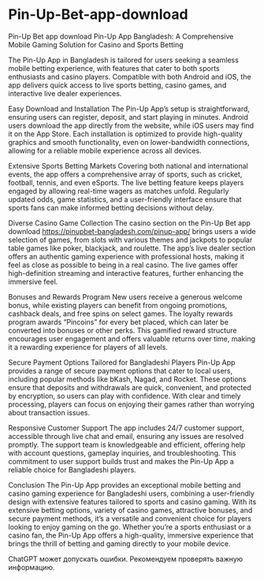# Pin-Up-Bet-app-download
Pin-Up Bet app download
Pin-Up App Bangladesh: A Comprehensive Mobile Gaming Solution for Casino and Sports Betting

The Pin-Up App in Bangladesh is tailored for users seeking a seamless mobile betting experience, with features that cater to both sports enthusiasts and casino players. Compatible with both Android and iOS, the app delivers quick access to live sports betting, casino games, and interactive live dealer experiences.

Easy Download and Installation
The Pin-Up App’s setup is straightforward, ensuring users can register, deposit, and start playing in minutes. Android users download the app directly from the website, while iOS users may find it on the App Store. Each installation is optimized to provide high-quality graphics and smooth functionality, even on lower-bandwidth connections, allowing for a reliable mobile experience across all devices.

Extensive Sports Betting Markets
Covering both national and international events, the app offers a comprehensive array of sports, such as cricket, football, tennis, and even eSports. The live betting feature keeps players engaged by allowing real-time wagers as matches unfold. Regularly updated odds, game statistics, and a user-friendly interface ensure that sports fans can make informed betting decisions without delay.

Diverse Casino Game Collection
The casino section on the Pin-Up Bet app download https://pinupbet-bangladesh.com/pinup-app/ brings users a wide selection of games, from slots with various themes and jackpots to popular table games like poker, blackjack, and roulette. The app’s live dealer section offers an authentic gaming experience with professional hosts, making it feel as close as possible to being in a real casino. The live games offer high-definition streaming and interactive features, further enhancing the immersive feel.

Bonuses and Rewards Program
New users receive a generous welcome bonus, while existing players can benefit from ongoing promotions, cashback deals, and free spins on select games. The loyalty rewards program awards “Pincoins” for every bet placed, which can later be converted into bonuses or other perks. This gamified reward structure encourages user engagement and offers valuable returns over time, making it a rewarding experience for players of all levels.

Secure Payment Options Tailored for Bangladeshi Players
Pin-Up App provides a range of secure payment options that cater to local users, including popular methods like bKash, Nagad, and Rocket. These options ensure that deposits and withdrawals are quick, convenient, and protected by encryption, so users can play with confidence. With clear and timely processing, players can focus on enjoying their games rather than worrying about transaction issues.

Responsive Customer Support
The app includes 24/7 customer support, accessible through live chat and email, ensuring any issues are resolved promptly. The support team is knowledgeable and efficient, offering help with account questions, gameplay inquiries, and troubleshooting. This commitment to user support builds trust and makes the Pin-Up App a reliable choice for Bangladeshi players.

Conclusion
The Pin-Up App provides an exceptional mobile betting and casino gaming experience for Bangladeshi users, combining a user-friendly design with extensive features tailored to sports and casino gaming. With its extensive betting options, variety of casino games, attractive bonuses, and secure payment methods, it’s a versatile and convenient choice for players looking to enjoy gaming on the go. Whether you’re a sports enthusiast or a casino fan, the Pin-Up App offers a high-quality, immersive experience that brings the thrill of betting and gaming directly to your mobile device.










ChatGPT может допускать ошибки. Рекомендуем проверять важную информацию.
